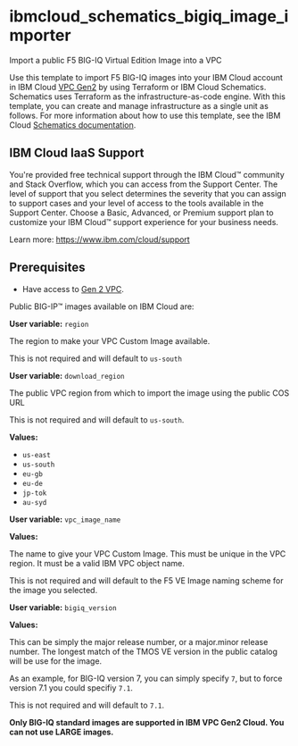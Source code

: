 # ibmcloud_schematics_bigiq_image_importer

Import a public F5 BIG-IQ Virtual Edition Image into a VPC

Use this template to import F5 BIG-IQ images into your IBM Cloud account in IBM Cloud [VPC Gen2](https://cloud.ibm.com/vpc-ext/overview) by using Terraform or IBM Cloud Schematics.  Schematics uses Terraform as the infrastructure-as-code engine.  With this template, you can create and manage infrastructure as a single unit as follows. For more information about how to use this template, see the IBM Cloud [Schematics documentation](https://cloud.ibm.com/docs/schematics).
## IBM Cloud IaaS Support

You're provided free technical support through the IBM Cloud™ community and Stack Overflow, which you can access from the Support Center. The level of support that you select determines the severity that you can assign to support cases and your level of access to the tools available in the Support Center. Choose a Basic, Advanced, or Premium support plan to customize your IBM Cloud™ support experience for your business needs.

Learn more: https://www.ibm.com/cloud/support

## Prerequisites

- Have access to [Gen 2 VPC](https://cloud.ibm.com/vpc-ext/).

Public BIG-IP™ images available on IBM Cloud are:

**User variable:** ```region```

The region to make your VPC Custom Image available.

This is not required and will default to ```us-south```

**User variable:** ``download_region``

The public VPC region from which to import the image using the public COS URL

This is not required and will default to ```us-south```.

**Values:**

- ```us-east```
- ```us-south```
- ```eu-gb```
- ```eu-de```
- ```jp-tok```
- ```au-syd```

**User variable:** ```vpc_image_name```

**Values:**

The name to give your VPC Custom Image. This must be unique in the VPC region. It must be a valid IBM VPC object name.

This is not required and will default to the F5 VE Image naming scheme for the image you selected.

**User variable:** ```bigiq_version```

**Values:**

This can be simply the major release number, or a major.minor release number. The longest match of the TMOS VE version in the public catalog will be use for the image.

As an example, for BIG-IQ version 7, you can simply specify ```7```, but to force version 7.1 you could specifiy ```7.1```.

This is not required and will default to ```7.1```.

**Only BIG-IQ standard images are supported in IBM VPC Gen2 Cloud. You can not use LARGE images.**
